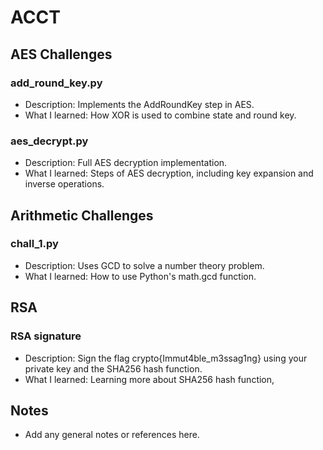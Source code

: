 # ACCT

## AES Challenges

### add_round_key.py
- Description: Implements the AddRoundKey step in AES.
- What I learned: How XOR is used to combine state and round key.

### aes_decrypt.py
- Description: Full AES decryption implementation.
- What I learned: Steps of AES decryption, including key expansion and inverse operations.

## Arithmetic Challenges

### chall_1.py
- Description: Uses GCD to solve a number theory problem.
- What I learned: How to use Python's math.gcd function.


## RSA

### RSA signature
- Description: Sign the flag crypto{Immut4ble_m3ssag1ng} using your private key and the SHA256 hash function.
- What I learned: Learning more about SHA256 hash function, 

## Notes
- Add any general notes or references here.